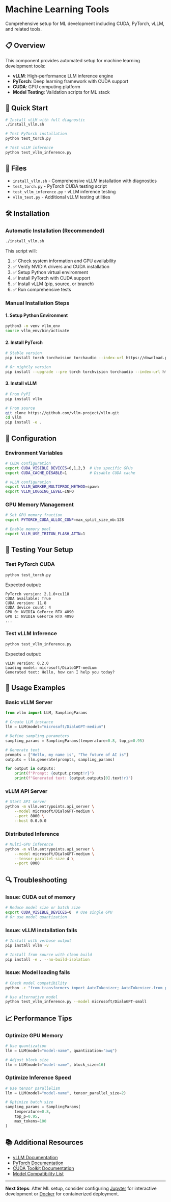 # Machine Learning Tools

Comprehensive setup for ML development including CUDA, PyTorch, vLLM, and related tools.

## 📋 Overview

This component provides automated setup for machine learning development tools:
- **vLLM**: High-performance LLM inference engine
- **PyTorch**: Deep learning framework with CUDA support
- **CUDA**: GPU computing platform
- **Model Testing**: Validation scripts for ML stack

## 🚀 Quick Start

```bash
# Install vLLM with full diagnostic
./install_vllm.sh

# Test PyTorch installation
python test_torch.py

# Test vLLM inference
python test_vllm_inference.py
```

## 📂 Files

- `install_vllm.sh` - Comprehensive vLLM installation with diagnostics
- `test_torch.py` - PyTorch CUDA testing script
- `test_vllm_inference.py` - vLLM inference testing
- `vllm_test.py` - Additional vLLM testing utilities

## 🛠️ Installation

### Automatic Installation (Recommended)
```bash
./install_vllm.sh
```

This script will:
1. ✅ Check system information and GPU availability
2. ✅ Verify NVIDIA drivers and CUDA installation
3. ✅ Setup Python virtual environment
4. ✅ Install PyTorch with CUDA support
5. ✅ Install vLLM (pip, source, or branch)
6. ✅ Run comprehensive tests

### Manual Installation Steps

#### 1. Setup Python Environment
```bash
python3 -m venv vllm_env
source vllm_env/bin/activate
```

#### 2. Install PyTorch
```bash
# Stable version
pip install torch torchvision torchaudio --index-url https://download.pytorch.org/whl/cu118

# Or nightly version
pip install --upgrade --pre torch torchvision torchaudio --index-url https://download.pytorch.org/whl/nightly/cu128
```

#### 3. Install vLLM
```bash
# From PyPI
pip install vllm

# From source
git clone https://github.com/vllm-project/vllm.git
cd vllm
pip install -e .
```

## 🔧 Configuration

### Environment Variables
```bash
# CUDA configuration
export CUDA_VISIBLE_DEVICES=0,1,2,3  # Use specific GPUs
export CUDA_CACHE_DISABLE=1          # Disable CUDA cache

# vLLM configuration
export VLLM_WORKER_MULTIPROC_METHOD=spawn
export VLLM_LOGGING_LEVEL=INFO
```

### GPU Memory Management
```bash
# Set GPU memory fraction
export PYTORCH_CUDA_ALLOC_CONF=max_split_size_mb:128

# Enable memory pool
export VLLM_USE_TRITON_FLASH_ATTN=1
```

## 🧪 Testing Your Setup

### Test PyTorch CUDA
```bash
python test_torch.py
```

Expected output:
```
PyTorch version: 2.1.0+cu118
CUDA available: True
CUDA version: 11.8
CUDA device count: 4
GPU 0: NVIDIA GeForce RTX 4090
GPU 1: NVIDIA GeForce RTX 4090
...
```

### Test vLLM Inference
```bash
python test_vllm_inference.py
```

Expected output:
```
vLLM version: 0.2.0
Loading model: microsoft/DialoGPT-medium
Generated text: Hello, how can I help you today?
```

## 🚀 Usage Examples

### Basic vLLM Server
```python
from vllm import LLM, SamplingParams

# Create LLM instance
llm = LLM(model="microsoft/DialoGPT-medium")

# Define sampling parameters
sampling_params = SamplingParams(temperature=0.8, top_p=0.95)

# Generate text
prompts = ["Hello, my name is", "The future of AI is"]
outputs = llm.generate(prompts, sampling_params)

for output in outputs:
    print(f"Prompt: {output.prompt!r}")
    print(f"Generated text: {output.outputs[0].text!r}")
```

### vLLM API Server
```bash
# Start API server
python -m vllm.entrypoints.api_server \
    --model microsoft/DialoGPT-medium \
    --port 8000 \
    --host 0.0.0.0
```

### Distributed Inference
```bash
# Multi-GPU inference
python -m vllm.entrypoints.api_server \
    --model microsoft/DialoGPT-medium \
    --tensor-parallel-size 4 \
    --port 8000
```

## 🔍 Troubleshooting

### Issue: CUDA out of memory
```bash
# Reduce model size or batch size
export CUDA_VISIBLE_DEVICES=0  # Use single GPU
# Or use model quantization
```

### Issue: vLLM installation fails
```bash
# Install with verbose output
pip install vllm -v

# Install from source with clean build
pip install -e . --no-build-isolation
```

### Issue: Model loading fails
```bash
# Check model compatibility
python -c "from transformers import AutoTokenizer; AutoTokenizer.from_pretrained('model-name')"

# Use alternative model
python test_vllm_inference.py --model microsoft/DialoGPT-small
```

## 📈 Performance Tips

### Optimize GPU Memory
```python
# Use quantization
llm = LLM(model="model-name", quantization="awq")

# Adjust block size
llm = LLM(model="model-name", block_size=16)
```

### Optimize Inference Speed
```python
# Use tensor parallelism
llm = LLM(model="model-name", tensor_parallel_size=2)

# Optimize batch size
sampling_params = SamplingParams(
    temperature=0.8,
    top_p=0.95,
    max_tokens=100
)
```

## 📚 Additional Resources

- [vLLM Documentation](https://vllm.readthedocs.io/)
- [PyTorch Documentation](https://pytorch.org/docs/)
- [CUDA Toolkit Documentation](https://docs.nvidia.com/cuda/)
- [Model Compatibility List](https://vllm.readthedocs.io/en/latest/models/supported_models.html)

---

**Next Steps**: After ML setup, consider configuring [Jupyter](../jupyter/) for interactive development or [Docker](../docker/) for containerized deployment. 